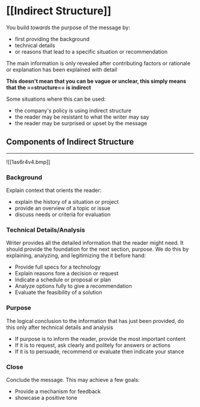 # [[Indirect Structure]]

You build *towards* the purpose of the message by:
- first providing the background
- technical details
- or reasons that lead to a specific situation or recommendation

The main information is only revealed after contributing factors or rationale or explanation has been explained with detail

**This doesn't mean that you can be vague or unclear, this simply means that the ==structure== is indirect**

Some situations where this can be used:

- the company's policy is using indirect structure
- the reader may be resistant to what the writer may say
- the reader may be surprised or upset by the message

## Components of Indirect Structure
---

![[1as6r4v4.bmp]]

### Background 

Explain context that orients the reader:
- explain the history of a situation or project
- provide an overview of a topic or issue
- discuss needs or criteria for evaluation

### Technical Details/Analysis

Writer provides all the detailed information that the reader might need. It should provide the foundation for the next section, purpose. We do this by explaining, analyzing, and legitimizing the it before hand:
- Provide full specs for a technology
- Explain reasons fore a decision or request
- Indicate a schedule or proposal or plan
- Analyze options fully to give a recommendation
- Evaluate the feasibility of a solution

### Purpose

The logical conclusion to the information that has just been provided, do this only after technical details and analysis
- If purpose is to inform the reader, provide the most important content
- If it is to request, ask clearly and politely for answers or actions
- If it is to persuade, recommend or evaluate then indicate your stance 

### Close

Conclude the message. This may achieve a few goals:
- Provide a mechanism for feedback
- showcase a positive tone
